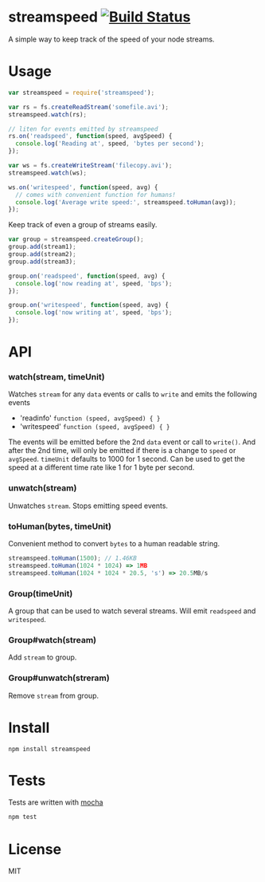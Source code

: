 # streamspeed [![Build Status](https://secure.travis-ci.org/fent/streamspeed.png)](http://travis-ci.org/fent/streamspeed)

A simple way to keep track of the speed of your node streams.

# Usage
```js
var streamspeed = require('streamspeed');

var rs = fs.createReadStream('somefile.avi');
streamspeed.watch(rs);

// liten for events emitted by streamspeed
rs.on('readspeed', function(speed, avgSpeed) {
  console.log('Reading at', speed, 'bytes per second');
});

var ws = fs.createWriteStream('filecopy.avi');
streamspeed.watch(ws);

ws.on('writespeed', function(speed, avg) {
  // comes with convenient function for humans!
  console.log('Average write speed:', streamspeed.toHuman(avg));
});
```

Keep track of even a group of streams easily.
```js
var group = streamspeed.createGroup();
group.add(stream1);
group.add(stream2);
group.add(stream3);

group.on('readspeed', function(speed, avg) {
  console.log('now reading at', speed, 'bps');
});

group.on('writespeed', function(speed, avg) {
  console.log('now writing at', speed, 'bps');
});
```

# API
### watch(stream, timeUnit)
Watches `stream` for any `data` events or calls to `write` and emits the following events

* 'readinfo' `function (speed, avgSpeed) { }`
* 'writespeed' `function (speed, avgSpeed) { }`

The events will be emitted before the 2nd `data` event or call to `write()`. And after the 2nd time, will only be emitted if there is a change to `speed` or `avgSpeed`. `timeUnit` defaults to 1000 for 1 second. Can be used to get the speed at a different time rate like 1 for 1 byte per second.

### unwatch(stream)
Unwatches `stream`. Stops emitting speed events.

### toHuman(bytes, timeUnit)
Convenient method to convert `bytes` to a human readable string.

```js
streamspeed.toHuman(1500); // 1.46KB
streamspeed.toHuman(1024 * 1024) => 1MB
streamspeed.toHuman(1024 * 1024 * 20.5, 's') => 20.5MB/s
```

### Group(timeUnit)
A group that can be used to watch several streams. Will emit `readspeed` and `writespeed`.

### Group#watch(stream)
Add `stream` to group.

### Group#unwatch(streram)
Remove `stream` from group.


# Install

    npm install streamspeed


# Tests
Tests are written with [mocha](http://visionmedia.github.com/mocha/)

```bash
npm test
```

# License
MIT
